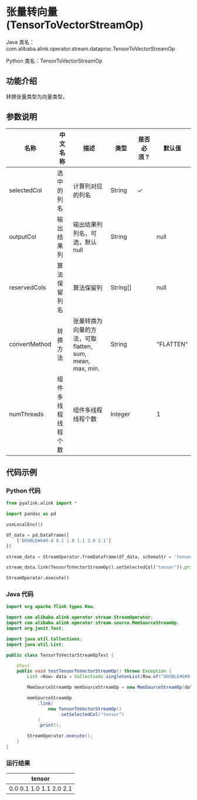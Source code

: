 # 张量转向量 (TensorToVectorStreamOp)
Java 类名：com.alibaba.alink.operator.stream.dataproc.TensorToVectorStreamOp

Python 类名：TensorToVectorStreamOp


## 功能介绍
转换张量类型为向量类型。

## 参数说明

| 名称 | 中文名称 | 描述 | 类型 | 是否必须？ | 默认值 |
| --- | --- | --- | --- | --- | --- |
| selectedCol | 选中的列名 | 计算列对应的列名 | String | ✓ |  |
| outputCol | 输出结果列 | 输出结果列列名，可选，默认null | String |  | null |
| reservedCols | 算法保留列名 | 算法保留列 | String[] |  | null |
| convertMethod | 转换方法 | 张量转换为向量的方法，可取 flatten, sum, mean, max, min. | String |  | "FLATTEN" |
| numThreads | 组件多线程线程个数 | 组件多线程线程个数 | Integer |  | 1 |


## 代码示例
### Python 代码
```python
from pyalink.alink import *

import pandas as pd

useLocalEnv(1)

df_data = pd.DataFrame([
    ['DOUBLE#6#0.0 0.1 1.0 1.1 2.0 2.1']
])

stream_data = StreamOperator.fromDataframe(df_data, schemaStr = 'tensor string')

stream_data.link(TensorToVectorStreamOp().setSelectedCol("tensor")).print()

StreamOperator.execute()

```
### Java 代码
```java
import org.apache.flink.types.Row;

import com.alibaba.alink.operator.stream.StreamOperator;
import com.alibaba.alink.operator.stream.source.MemSourceStreamOp;
import org.junit.Test;

import java.util.Collections;
import java.util.List;

public class TensorToVectorStreamOpTest {

	@Test
	public void testTensorToVectorStreamOp() throws Exception {
		List <Row> data = Collections.singletonList(Row.of("DOUBLE#6#0.0 0.1 1.0 1.1 2.0 2.1"));

		MemSourceStreamOp memSourceStreamOp = new MemSourceStreamOp(data, "tensor string");

		memSourceStreamOp
			.link(
				new TensorToVectorStreamOp()
					.setSelectedCol("tensor")
			)
			.print();

		StreamOperator.execute();
	}
}
```

### 运行结果

| tensor                  |
|-------------------------|
| 0.0 0.1 1.0 1.1 2.0 2.1 |
